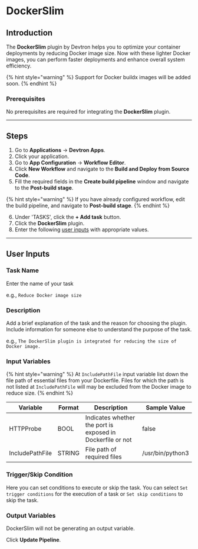 # DockerSlim

## Introduction
The **DockerSlim** plugin by Devtron helps you to optimize your container deployments by reducing Docker image size. Now with these lighter Docker images, you can perform faster deployments and enhance overall system efficiency. 

{% hint style="warning" %}
Support for Docker buildx images will be added soon.
{% endhint %}

### Prerequisites
No prerequisites are required for integrating the **DockerSlim** plugin.

---

## Steps
1. Go to **Applications** → **Devtron Apps**.
2. Click your application.
3. Go to **App Configuration** → **Workflow Editor**.
4. Click **New Workflow** and navigate to the **Build and Deploy from Source Code**.
5. Fill the required fields in the **Create build pipeline** window and navigate to the **Post-build stage**.

{% hint style="warning" %}
If you have already configured workflow, edit the build pipeline, and navigate to **Post-build stage**.
{% endhint %}

6. Under 'TASKS', click the **+ Add task** button.
7. Click the **DockerSlim** plugin.
8. Enter the following [user inputs](#user-inputs) with appropriate values.
---

## User Inputs

### Task Name
Enter the name of your task

e.g., `Reduce Docker image size`

### Description
Add a brief explanation of the task and the reason for choosing the plugin. Include information for someone else to understand the purpose of the task.

e.g., `The DockerSlim plugin is integrated for reducing the size of Docker image.`

### Input Variables

{% hint style="warning" %}
At `IncludePathFile` input variable list down the file path of essential files from your Dockerfile. Files for which the path is not listed  at `IncludePathFile` will may be excluded from the Docker image to reduce size.
{% endhint %}

| Variable                 | Format       | Description | Sample Value |
| ------------------------ | ------------ | ----------- | ------------ |
|   HTTPProbe              | BOOL         | Indicates whether the port is exposed in Dockerfile or not | false                         |
|   IncludePathFile        | STRING       | File path of required files            | /usr/bin/python3       |

### Trigger/Skip Condition
Here you can set conditions to execute or skip the task. You can select `Set trigger conditions` for the execution of a task or `Set skip conditions` to skip the task.

### Output Variables
DockerSlim will not be generating an output variable.

Click **Update Pipeline**.




